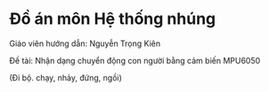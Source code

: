 # Đồ án môn Hệ thống nhúng

Giáo viên hướng dẫn: Nguyễn Trọng Kiên

Đề tài: Nhận dạng chuyển động con người bằng cảm biến MPU6050

(Đi bộ. chạy, nhảy, đứng, ngồi)

